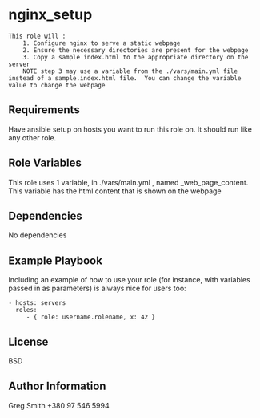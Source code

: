 nginx_setup
=========

    This role will :
        1. Configure nginx to serve a static webpage
        2. Ensure the necessary directories are present for the webpage
        3. Copy a sample index.html to the appropriate directory on the server
        NOTE step 3 may use a variable from the ./vars/main.yml file instead of a sample.index.html file.  You can change the variable value to change the webpage

Requirements
------------

Have ansible setup on hosts you want to run this role on.  It should run like any other role.

Role Variables
--------------

This role uses 1 variable, in ./vars/main.yml , named _web_page_content.  This variable has the html content that is shown on the webpage

Dependencies
------------

No dependencies

Example Playbook
----------------

Including an example of how to use your role (for instance, with variables passed in as parameters) is always nice for users too:

    - hosts: servers
      roles:
         - { role: username.rolename, x: 42 }

License
-------

BSD

Author Information
------------------
Greg Smith
+380 97 546 5994

